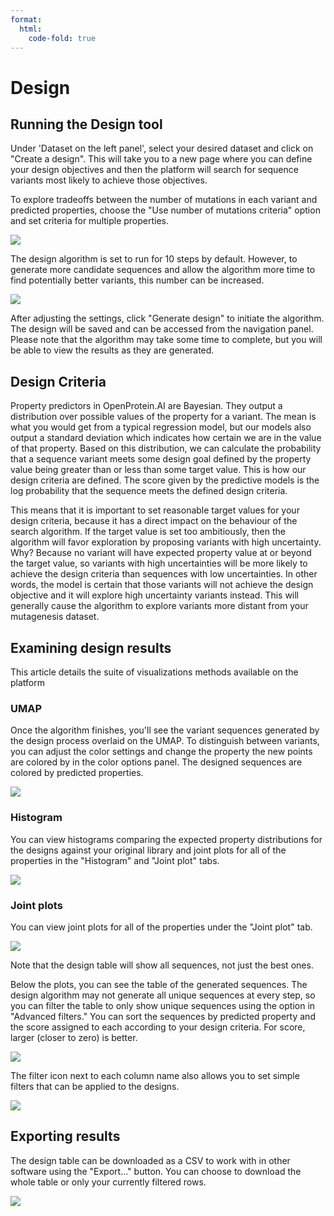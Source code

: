 ```yaml
---
format:
  html:
    code-fold: true
---
```

# Design 

## Running the Design tool

Under 'Dataset on the left panel', select your desired dataset and click
on "Create a design". This will take you to a new page where you can
define your design objectives and then the platform will search for
sequence variants most likely to achieve those objectives.

To explore tradeoffs between the number of mutations in each variant and
predicted properties, choose the "Use number of mutations criteria"
option and set criteria for multiple properties.

![](/main_tutorial_images/18_parameter.png)

The design algorithm is set to run for 10 steps by default. However, to
generate more candidate sequences and allow the algorithm more time to
find potentially better variants, this number can be increased.

![](/main_tutorial_images/19_iteration.png)

After adjusting the settings, click "Generate design" to initiate the
algorithm. The design will be saved and can be accessed from the
navigation panel. Please note that the algorithm may take some time to
complete, but you will be able to view the results as they are
generated.

## Design Criteria

Property predictors in OpenProtein.AI are Bayesian. They output a
distribution over possible values of the property for a variant. The
mean is what you would get from a typical regression model, but our
models also output a standard deviation which indicates how certain we
are in the value of that property. Based on this distribution, we can
calculate the probability that a sequence variant meets some design goal
defined by the property value being greater than or less than some
target value. This is how our design criteria are defined. The score
given by the predictive models is the log probability that the sequence
meets the defined design criteria.

This means that it is important to set reasonable target values for your
design criteria, because it has a direct impact on the behaviour of the
search algorithm. If the target value is set too ambitiously, then the
algorithm will favor exploration by proposing variants with high
uncertainty. Why? Because no variant will have expected property value
at or beyond the target value, so variants with high uncertainties will
be more likely to achieve the design criteria than sequences with low
uncertainties. In other words, the model is certain that those variants
will not achieve the design objective and it will explore high
uncertainty variants instead. This will generally cause the algorithm to
explore variants more distant from your mutagenesis dataset.

## Examining design results

This article details the suite of visualizations methods available on
the platform 

### UMAP 

Once the algorithm finishes, you'll see the variant sequences 
generated by the design process overlaid on the UMAP.
To distinguish between variants, you can adjust the color settings and
change the property the new points are colored by in the color options
panel. The designed sequences are colored by predicted properties.

![](/main_tutorial_images/20_results.png)

### Histogram

You can view histograms comparing the expected property distributions
for the designs against your original library and joint plots for all of
the properties in the "Histogram" and "Joint plot" tabs.

![](/main_tutorial_images/21_hist.png)

### Joint plots

You can view joint plots for all of the properties under the "Joint
plot" tab.

![](/main_tutorial_images/22_jp_results.png)

Note that the design table will show all sequences, not just the
best ones.

Below the plots, you can see the table of the generated sequences. The
design algorithm may not generate all unique sequences at every step, so
you can filter the table to only show unique sequences using the option
in "Advanced filters." You can sort the sequences by predicted property
and the score assigned to each according to your design criteria. For
score, larger (closer to zero) is better.

![](/main_tutorial_images/23_design_table.png)

The filter icon next to each column name also allows you to set simple
filters that can be applied to the designs.

![](/main_tutorial_images/24_filter.png)

## Exporting results

The design table can be downloaded as a CSV to work with in other
software using the "Export..." button. You can choose to download the
whole table or only your currently filtered rows.

![](/main_tutorial_images/25_export.png)
